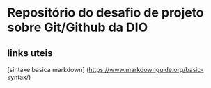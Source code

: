 # Repositório do desafio de projeto sobre Git/Github da DIO
## links uteis
[sintaxe basica markdown] (https://www.markdownguide.org/basic-syntax/)
